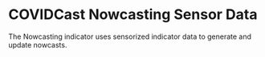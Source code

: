 # COVIDCast Nowcasting Sensor Data

The Nowcasting indicator uses sensorized indicator data to generate and update nowcasts.